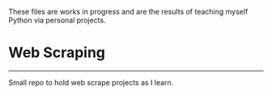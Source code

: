 These files are works in progress and are the results of teaching myself Python via personal projects.

# Web Scraping 
______________
Small repo to hold web scrape projects as I learn.
